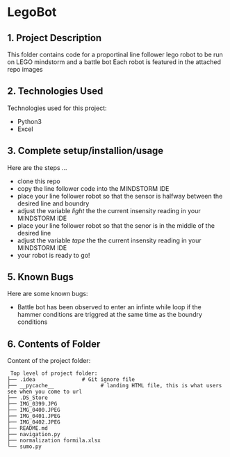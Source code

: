 # LegoBot

## 1. Project Description

This folder contains code for a proportinal line follower lego robot to be run on LEGO mindstorm and a battle bot
Each robot is featured in the attached repo images

## 2. Technologies Used
Technologies used for this project:
* Python3
* Excel

## 3. Complete setup/installion/usage

Here are the steps ...
* clone this repo
* copy the line follower code into the MINDSTORM IDE
* place your line follower robot so that the sensor is halfway between the desired line and boundry
* adjust the variable *light* the the current insensity reading in your MINDSTORM IDE
* place your line follower robot so that the senor is in the middle of the desired line
* adjust the variable *tape* the the current insensity reading in your MINDSTORM IDE
* your robot is ready to go!

## 5. Known Bugs
Here are some known bugs:
* Battle bot has been observed to enter an infinte while loop if the hammer conditions are triggred at the same time as the boundry conditions
        
## 6. Contents of Folder

Content of the project folder:

```
 Top level of project folder: 
├── .idea               # Git ignore file
├── __pycache__               # landing HTML file, this is what users see when you come to url
├── .DS_Store
├── IMG_0399.JPG
├── IMG_0400.JPEG
├── IMG_0401.JPEG
├── IMG_0402.JPEG
├── README.md
├── navigation.py
├── normalization formila.xlsx
└── sumo.py

```
